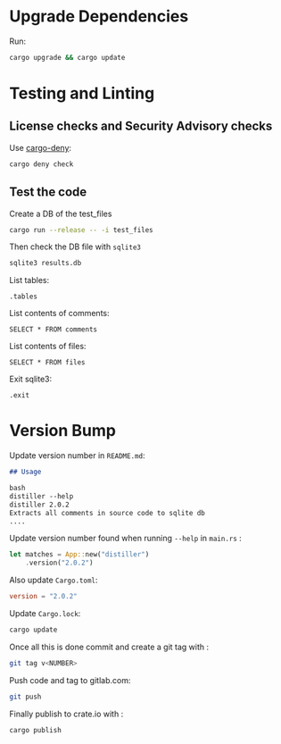 # Upgrade Dependencies
Run:
```bash
cargo upgrade && cargo update
```

# Testing and Linting
## License checks and Security Advisory checks
Use [cargo-deny](https://github.com/EmbarkStudios/cargo-deny):
```bash
cargo deny check
```

## Test the code
Create a DB of the test_files
```bash
cargo run --release -- -i test_files
```
Then check the DB file with `sqlite3`
```bash
sqlite3 results.db
```
List tables:
```sqlite3
.tables
```
List contents of comments:
```sqlite3
SELECT * FROM comments
```
List contents of files:
```sqlite3
SELECT * FROM files
```
Exit sqlite3:
```sqlite3
.exit
```
# Version Bump
Update version number in `README.md`:
```markdown
## Usage

bash
distiller --help
distiller 2.0.2
Extracts all comments in source code to sqlite db
....
```

Update version number found when running `--help` in `main.rs` :
```rust
let matches = App::new("distiller")
    .version("2.0.2")
```

Also update `Cargo.toml`:
```toml
version = "2.0.2"
```

Update `Cargo.lock`:
```bash
cargo update
```

Once all this is done commit and create a git tag with :
```bash
git tag v<NUMBER>
```

Push code and tag to gitlab.com:
```bash
git push
```

Finally publish to crate.io with :
```
cargo publish
```